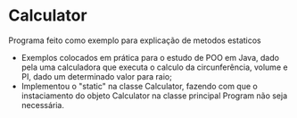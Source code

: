 # Calculator
Programa feito como exemplo para explicação de metodos estaticos
- Exemplos colocados em prática para o estudo de POO em Java, dado pela uma calculadora que executa o calculo da circunferência, volume e PI, dado um determinado valor para raio;
- Implementou o "static" na classe Calculator, fazendo com que o instaciamento do objeto Calculator na classe principal Program não seja necessária.
